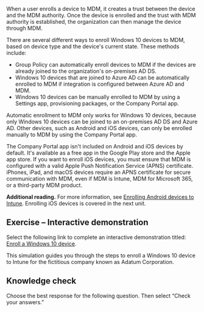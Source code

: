 When a user enrolls a device to MDM, it creates a trust between the device and the MDM authority. Once the device is enrolled and the trust with MDM authority is established, the organization can then manage the device through MDM.

There are several different ways to enroll Windows 10 devices to MDM, based on device type and the device's current state. These methods include:

 -  Group Policy can automatically enroll devices to MDM if the devices are already joined to the organization's on-premises AD DS.
 -  Windows 10 devices that are joined to Azure AD can be automatically enrolled to MDM if integration is configured between Azure AD and MDM.
 -  Windows 10 devices can be manually enrolled to MDM by using a Settings app, provisioning packages, or the Company Portal app.

Automatic enrollment to MDM only works for Windows 10 devices, because only Windows 10 devices can be joined to an on-premises AD DS and Azure AD. Other devices, such as Android and iOS devices, can only be enrolled manually to MDM by using the Company Portal app.

The Company Portal app isn't included on Android and iOS devices by default. It's available as a free app in the Google Play store and the Apple app store. If you want to enroll iOS devices, you must ensure that MDM is configured with a valid Apple Push Notification Service (APNS) certificate. iPhones, iPad, and macOS devices require an APNS certificate for secure communication with MDM, even if MDM is Intune, MDM for Microsoft 365, or a third-party MDM product.

**Additional reading.** For more information, see [Enrolling Android devices to Intune](/intune-user-help/enroll-your-device-in-intune-android?azure-portal=true). Enrolling iOS devices is covered in the next unit.

## **Exercise – Interactive demonstration**

Select the following link to complete an interactive demonstration titled: [Enroll a Windows 10 device](https://edxinteractivepage.blob.core.windows.net/edxpages/MS-101/M11-L10-E4-T2%263/index.html?azure-portal=true).

This simulation guides you through the steps to enroll a Windows 10 device to Intune for the fictitious company known as Adatum Corporation.

## Knowledge check

Choose the best response for the following question. Then select “Check your answers.”
